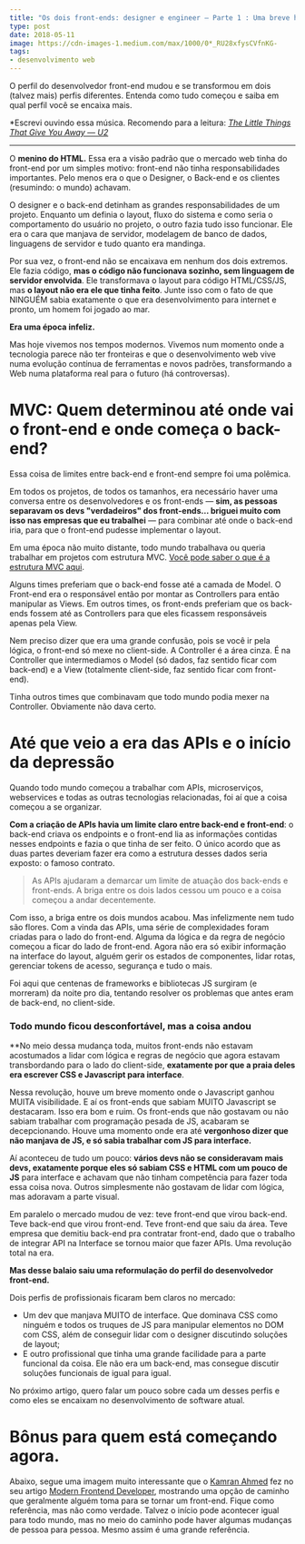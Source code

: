 ```yaml
---
title: "Os dois front-ends: designer e engineer — Parte 1 : Uma breve história"
type: post
date: 2018-05-11
image: https://cdn-images-1.medium.com/max/1000/0*_RU28xfysCVfnKG-
tags:
- desenvolvimento web
---
```


O perfil do desenvolvedor front-end mudou e se transformou em dois (talvez mais)
perfis diferentes. Entenda como tudo começou e saiba em qual perfil você se
encaixa mais.

*Escrevi ouvindo essa música. Recomendo para a leitura: *[The Little Things That
Give You Away —
U2](https://open.spotify.com/track/4hZBQElqZGij1ffHQdMQVa?si=zyzRE-HxRXe7S26VhMCe4g)*

-----

O **menino do HTML.** Essa era a visão padrão que o mercado web tinha do
front-end por um simples motivo: front-end não tinha responsabilidades
importantes. Pelo menos era o que o Designer, o Back-end e os clientes
(resumindo: o mundo) achavam.

O designer e o back-end detinham as grandes responsabilidades de um projeto.
Enquanto um definia o layout, fluxo do sistema e como seria o comportamento do
usuário no projeto, o outro fazia tudo isso funcionar. Ele era o cara que
manjava de servidor, modelagem de banco de dados, linguagens de servidor e tudo
quanto era mandinga.

Por sua vez, o front-end não se encaixava em nenhum dos dois extremos. Ele fazia
código, **mas o código não funcionava sozinho, sem linguagem de servidor
envolvida**. Ele transformava o layout para código HTML/CSS/JS, mas **o layout
não era ele que tinha feito**. Junte isso com o fato de que NINGUÉM sabia
exatamente o que era desenvolvimento para internet e pronto, um homem foi jogado
ao mar.

**Era uma época infeliz.**

Mas hoje vivemos nos tempos modernos. Vivemos num momento onde a tecnologia
parece não ter fronteiras e que o desenvolvimento web vive numa evolução
contínua de ferramentas e novos padrões, transformando a Web numa plataforma
real para o futuro (há controversas).

# MVC: Quem determinou até onde vai o front-end e onde começa o back-end?

Essa coisa de limites entre back-end e front-end sempre foi uma polêmica.

Em todos os projetos, de todos os tamanhos, era necessário haver uma conversa
entre os desenvolvedores e os front-ends — **sim, as pessoas separavam os devs
"verdadeiros" dos front-ends… briguei muito com isso nas empresas que eu
trabalhei** — para combinar até onde o back-end iria, para que o front-end
pudesse implementar o layout.

Em uma época não muito distante, todo mundo trabalhava ou queria trabalhar em
projetos com estrutura MVC. [Você pode saber o que é a estrutura MVC
aqui](https://tableless.com.br/entendendo-o-padrao-mvc-na-pratica/).

Alguns times preferiam que o back-end fosse até a camada de Model. O Front-end
era o responsável então por montar as Controllers para então manipular as Views.
Em outros times, os front-ends preferiam que os back-ends fossem até as
Controllers para que eles ficassem responsáveis apenas pela View.

Nem preciso dizer que era uma grande confusão, pois se você ir pela lógica, o
front-end só mexe no client-side. A Controller é a área cinza. É na Controller
que intermediamos o Model (só dados, faz sentido ficar com back-end) e a View
(totalmente client-side, faz sentido ficar com front-end).

Tinha outros times que combinavam que todo mundo podia mexer na Controller.
Obviamente não dava certo.

# Até que veio a era das APIs e o início da depressão

Quando todo mundo começou a trabalhar com APIs, microserviços, webservices e
todas as outras tecnologias relacionadas, foi aí que a coisa começou a se
organizar.

**Com a criação de APIs havia um limite claro entre back-end e front-end**: o
back-end criava os endpoints e o front-end lia as informações contidas nesses
endpoints e fazia o que tinha de ser feito. O único acordo que as duas partes
deveriam fazer era como a estrutura desses dados seria exposto: o famoso
contrato.

> As APIs ajudaram a demarcar um limite de atuação dos back-ends e front-ends. A
> briga entre os dois lados cessou um pouco e a coisa começou a andar
decentemente.

Com isso, a briga entre os dois mundos acabou. Mas infelizmente nem tudo são
flores. Com a vinda das APIs, uma série de complexidades foram criadas para o
lado do front-end. Alguma da lógica e da regra de negócio começou a ficar do
lado de front-end. Agora não era só exibir informação na interface do layout,
alguém gerir os estados de componentes, lidar rotas, gerenciar tokens de acesso,
segurança e tudo o mais.

Foi aqui que centenas de frameworks e bibliotecas JS surgiram (e morreram) da
noite pro dia, tentando resolver os problemas que antes eram de back-end, no
client-side.

### Todo mundo ficou desconfortável, mas a coisa andou

**No meio dessa mudança toda, muitos front-ends não estavam acostumados a lidar
com lógica e regras de negócio que agora estavam transbordando para o lado do
client-side, **exatamente por que a praia deles era escrever CSS e Javascript
para interface**.

Nessa revolução, houve um breve momento onde o Javascript ganhou MUITA
visibilidade. E aí os front-ends que sabiam MUITO Javascript se destacaram. Isso
era bom e ruim. Os front-ends que não gostavam ou não sabiam trabalhar com
programação pesada de JS, acabaram se decepcionando. Houve uma momento onde era
até **vergonhoso dizer que não manjava de JS, e só sabia trabalhar com JS para
interface.**

Aí aconteceu de tudo um pouco: **vários devs não se consideravam mais devs,
exatamente porque eles só sabiam CSS e HTML com um pouco de JS** para interface
e achavam que não tinham competência para fazer toda essa coisa nova. Outros
simplesmente não gostavam de lidar com lógica, mas adoravam a parte visual.

Em paralelo o mercado mudou de vez: teve front-end que virou back-end. Teve
back-end que virou front-end. Teve front-end que saiu da área. Teve empresa que
demitiu back-end pra contratar front-end, dado que o trabalho de integrar API na
Interface se tornou maior que fazer APIs. Uma revolução total na era.

**Mas desse balaio saiu uma reformulação do perfil do desenvolvedor front-end.**

Dois perfis de profissionais ficaram bem claros no mercado:

* Um dev que manjava MUITO de interface. Que dominava CSS como ninguém e todos os
truques de JS para manipular elementos no DOM com CSS, além de conseguir lidar
com o designer discutindo soluções de layout;
* E outro profissional que tinha uma grande facilidade para a parte funcional da
coisa. Ele não era um back-end, mas consegue discutir soluções funcionais de
igual para igual.

No próximo artigo, quero falar um pouco sobre cada um desses perfis e como eles
se encaixam no desenvolvimento de software atual.

# Bônus para quem está começando agora.

Abaixo, segue uma imagem muito interessante que o [Kamran
Ahmed](https://medium.com/@kamranahmedse) fez no seu artigo [Modern Frontend
Developer](https://medium.com/tech-tajawal/modern-frontend-developer-in-2018-4c2072fa2b9c),
mostrando uma opção de caminho que geralmente alguém toma para se tornar um
front-end. Fique como referência, mas não como verdade. Talvez o início pode
acontecer igual para todo mundo, mas no meio do caminho pode haver algumas
mudanças de pessoa para pessoa. Mesmo assim é uma grande referência.
